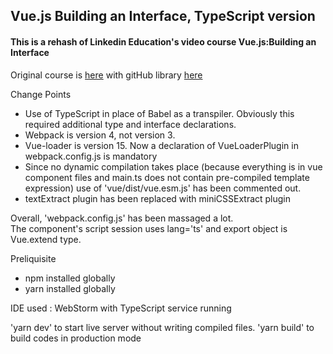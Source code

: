 ## Vue.js Building an Interface, TypeScript version

#### This is a rehash of Linkedin Education's video course Vue.js:Building an Interface

Original course is <a href="https://www.linkedin.com/learning/vue-js-building-an-interface/building-the-search-component?showBanner=consumer_migration">here</a> with gitHub library <a href="https://github.com/planetoftheweb/vueinterface/">here</a>


Change Points
- Use of TypeScript in place of Babel as a transpiler. Obviously this required additional type and interface declarations.
- Webpack is version 4, not version 3.
- Vue-loader is version 15. Now a declaration of VueLoaderPlugin in webpack.config.js is mandatory
- Since no dynamic compilation takes place (because everything is in vue component files and main.ts does not contain pre-compiled template expression) use of 'vue/dist/vue.esm.js' has been commented out.
- textExtract plugin has been replaced with miniCSSExtract plugin

Overall, 'webpack.config.js' has been massaged a lot.  
The component's script session  uses lang='ts' and export object is Vue.extend type.

Preliquisite 
- npm installed globally
- yarn installed globally


IDE used :  WebStorm with TypeScript service running

'yarn dev' to start live server without writing compiled files.
'yarn build' to build codes in production mode
